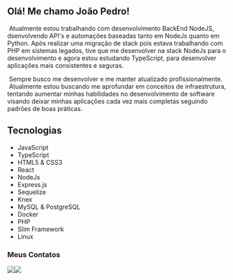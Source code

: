 ## Olá! Me chamo João Pedro! 
<p>&nbsp;Atualmente estou trabalhando com desenvolvimento BackEnd NodeJS, dsenvolvendo API's e automações baseadas tanto em NodeJs quanto em Python. Após realizar uma migração de stack pois estava trabalhando com PHP em sistemas legados, tive que me desenvolver na stack NodeJs para o desenvolvimento e agora estou estudando TypeScript, para desenvolver aplicações mais consistentes e seguras.</p>
<p>&nbsp;Sempre busco me desenvolver e me manter atualizado profissionalmente.<br />&nbsp;Atualmente estou buscando me aprofundar em conceitos de infraestrutura, tentando aumentar minhas habilidades no desenvolvimento de software visando deixar minhas aplicações cada vez mais completas seguindo padrões de boas práticas.</p>

## Tecnologias 

* JavaScript
* TypeScript
* HTML5 & CSS3
* React
* NodeJs
* Express.js
* Sequelize
* Knex
* MySQL & PostgreSQL
* Docker
* PHP
* Slim Framework
* Linux

### Meus Contatos

<a href="mailto:jp200209@gmail.com"><img src="https://img.shields.io/badge/Gmail-D14836?style=for-the-badge&logo=gmail&logoColor=white" target="_blank"></a><a href="https://www.linkedin.com/in/jo%C3%A3o-pedro-silva-8828251ba/" target="_blank"><img src="https://img.shields.io/badge/-LinkedIn-%230077B5?style=for-the-badge&logo=linkedin&logoColor=white" target="_blank"></a>
